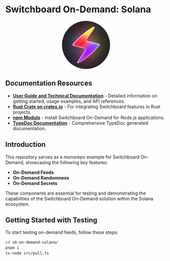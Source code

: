 # Switchboard On-Demand: Solana

<div align="center">

![Switchboard Logo](https://github.com/switchboard-xyz/switchboard/raw/main/website/static/img/icons/switchboard/avatar.png)

<div align="left">


## Documentation Resources

- **[User Guide and Technical Documentation](https://switchboardxyz.gitbook.io/switchboard-on-demand/links-and-technical-documentation)** - Detailed information on getting started, usage examples, and API references.
- **[Rust Crate on crates.io](https://crates.io/crates/switchboard-on-demand)** - For integrating Switchboard features in Rust projects.
- **[npm Module](https://www.npmjs.com/package/@switchboard-xyz/on-demand)** - Install Switchboard On-Demand for Node.js applications.
- **[TypeDoc Documentation](https://switchboard-docs.web.app/)** - Comprehensive TypeDoc generated documentation.

## Introduction

This repository serves as a monorepo example for Switchboard On-Demand, showcasing the following key features:

- **On-Demand Feeds**
- **On-Demand Randomness**
- **On-Demand Secrets**

These components are essential for testing and demonstrating the capabilities of the Switchboard On-Demand solution within the Solana ecosystem.

## Getting Started with Testing

To start testing on-demand feeds, follow these steps:

```bash
cd sb-on-demand-solana/
pnpm i
ts-node src/pull.ts
```
